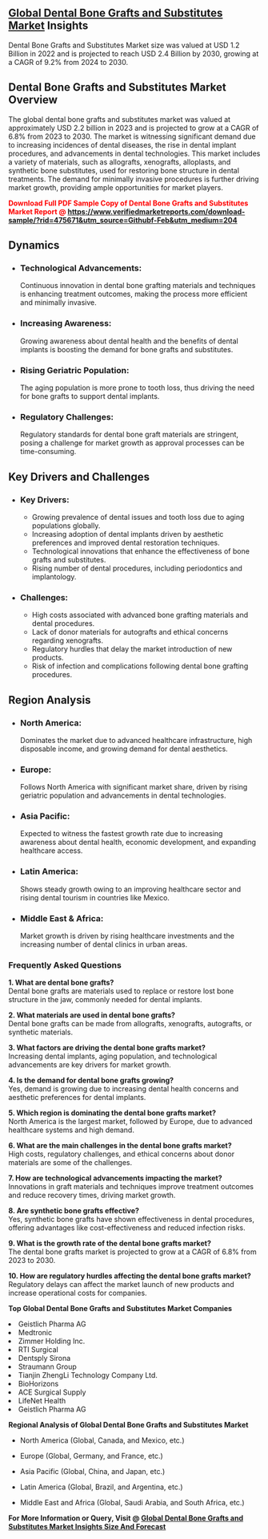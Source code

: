<h2><a href="https://www.verifiedmarketreports.com/download-sample/?rid=475671&amp;utm_source=Githubf&amp;utm_medium=204" target="_blank">Global Dental Bone Grafts and Substitutes Market</a> Insights</h2><p>Dental Bone Grafts and Substitutes Market size was valued at USD 1.2 Billion in 2022 and is projected to reach USD 2.4 Billion by 2030, growing at a CAGR of 9.2% from 2024 to 2030.</p><p> <h2>Dental Bone Grafts and Substitutes Market Overview</h2> <p>The global dental bone grafts and substitutes market was valued at approximately USD 2.2 billion in 2023 and is projected to grow at a CAGR of 6.8% from 2023 to 2030. The market is witnessing significant demand due to increasing incidences of dental diseases, the rise in dental implant procedures, and advancements in dental technologies. This market includes a variety of materials, such as allografts, xenografts, alloplasts, and synthetic bone substitutes, used for restoring bone structure in dental treatments. The demand for minimally invasive procedures is further driving market growth, providing ample opportunities for market players.</p> <p><strong><p><span class=""><span style="color: #ff0000;"><strong>Download Full PDF Sample Copy of Dental Bone Grafts and Substitutes Market Report</strong> @ </span><a href="https://www.verifiedmarketreports.com/download-sample/?rid=475671&amp;utm_source=Githubf-Feb&amp;utm_medium=204" target="_blank">https://www.verifiedmarketreports.com/download-sample/?rid=475671&amp;utm_source=Githubf-Feb&amp;utm_medium=204</a></span></p></strong></p> <h2>Dynamics</h2> <ul> <li><h3>Technological Advancements:</h3> Continuous innovation in dental bone grafting materials and techniques is enhancing treatment outcomes, making the process more efficient and minimally invasive.</li> <li><h3>Increasing Awareness:</h3> Growing awareness about dental health and the benefits of dental implants is boosting the demand for bone grafts and substitutes.</li> <li><h3>Rising Geriatric Population:</h3> The aging population is more prone to tooth loss, thus driving the need for bone grafts to support dental implants.</li> <li><h3>Regulatory Challenges:</h3> Regulatory standards for dental bone graft materials are stringent, posing a challenge for market growth as approval processes can be time-consuming.</li> </ul> <h2>Key Drivers and Challenges</h2> <ul> <li><h3>Key Drivers:</h3> <ul> <li>Growing prevalence of dental issues and tooth loss due to aging populations globally.</li> <li>Increasing adoption of dental implants driven by aesthetic preferences and improved dental restoration techniques.</li> <li>Technological innovations that enhance the effectiveness of bone grafts and substitutes.</li> <li>Rising number of dental procedures, including periodontics and implantology.</li> </ul> </li> <li><h3>Challenges:</h3> <ul> <li>High costs associated with advanced bone grafting materials and dental procedures.</li> <li>Lack of donor materials for autografts and ethical concerns regarding xenografts.</li> <li>Regulatory hurdles that delay the market introduction of new products.</li> <li>Risk of infection and complications following dental bone grafting procedures.</li> </ul> </li> </ul> <h2>Region Analysis</h2> <ul> <li><h3>North America:</h3> Dominates the market due to advanced healthcare infrastructure, high disposable income, and growing demand for dental aesthetics.</li> <li><h3>Europe:</h3> Follows North America with significant market share, driven by rising geriatric population and advancements in dental technologies.</li> <li><h3>Asia Pacific:</h3> Expected to witness the fastest growth rate due to increasing awareness about dental health, economic development, and expanding healthcare access.</li> <li><h3>Latin America:</h3> Shows steady growth owing to an improving healthcare sector and rising dental tourism in countries like Mexico.</li> <li><h3>Middle East & Africa:</h3> Market growth is driven by rising healthcare investments and the increasing number of dental clinics in urban areas.</li> </ul> <h3>Frequently Asked Questions</h3> <p><strong>1. What are dental bone grafts?</strong><br> Dental bone grafts are materials used to replace or restore lost bone structure in the jaw, commonly needed for dental implants.</p> <p><strong>2. What materials are used in dental bone grafts?</strong><br> Dental bone grafts can be made from allografts, xenografts, autografts, or synthetic materials.</p> <p><strong>3. What factors are driving the dental bone grafts market?</strong><br> Increasing dental implants, aging population, and technological advancements are key drivers for market growth.</p> <p><strong>4. Is the demand for dental bone grafts growing?</strong><br> Yes, demand is growing due to increasing dental health concerns and aesthetic preferences for dental implants.</p> <p><strong>5. Which region is dominating the dental bone grafts market?</strong><br> North America is the largest market, followed by Europe, due to advanced healthcare systems and high demand.</p> <p><strong>6. What are the main challenges in the dental bone grafts market?</strong><br> High costs, regulatory challenges, and ethical concerns about donor materials are some of the challenges.</p> <p><strong>7. How are technological advancements impacting the market?</strong><br> Innovations in graft materials and techniques improve treatment outcomes and reduce recovery times, driving market growth.</p> <p><strong>8. Are synthetic bone grafts effective?</strong><br> Yes, synthetic bone grafts have shown effectiveness in dental procedures, offering advantages like cost-effectiveness and reduced infection risks.</p> <p><strong>9. What is the growth rate of the dental bone grafts market?</strong><br> The dental bone grafts market is projected to grow at a CAGR of 6.8% from 2023 to 2030.</p> <p><strong>10. How are regulatory hurdles affecting the dental bone grafts market?</strong><br> Regulatory delays can affect the market launch of new products and increase operational costs for companies.</p> </p><p><strong>Top Global Dental Bone Grafts and Substitutes Market Companies</strong></p><div data-test-id=""><p><li>Geistlich Pharma AG</li><li> Medtronic</li><li> Zimmer Holding Inc.</li><li> RTI Surgical</li><li> Dentsply Sirona</li><li> Straumann Group</li><li> Tianjin ZhengLi Technology Company Ltd.</li><li> BioHorizons</li><li> ACE Surgical Supply</li><li> LifeNet Health</li><li> Geistlich Pharma AG</li></p><div><strong>Regional Analysis of&nbsp;Global Dental Bone Grafts and Substitutes Market</strong></div><ul><li dir="ltr"><p dir="ltr">North America&nbsp;(Global, Canada, and Mexico, etc.)</p></li><li dir="ltr"><p dir="ltr">Europe (Global, Germany, and France, etc.)</p></li><li dir="ltr"><p dir="ltr">Asia Pacific&nbsp;(Global, China, and Japan, etc.)</p></li><li dir="ltr"><p dir="ltr">Latin America&nbsp;(Global, Brazil, and Argentina, etc.)</p></li><li dir="ltr">Middle East and Africa&nbsp;(Global, Saudi Arabia, and South Africa, etc.)</li></ul><p><strong>For More Information or Query, Visit @&nbsp;</strong><strong><a href="https://www.verifiedmarketreports.com/product/dental-bone-grafts-and-substitutes-market-size-and-forecast/?utm_source=Githubf&amp;utm_medium=204" target="_blank">Global Dental Bone Grafts and Substitutes Market Insights Size And Forecast</a></strong></p></div>
